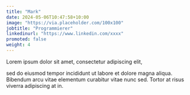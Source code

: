 ```yaml
---
title: "Mark"
date: 2024-05-06T10:47:58+10:00
image: "https://via.placeholder.com/100x100"
jobtitle: "Programmierer"
linkedinurl: "https://www.linkedin.com/xxxx"
promoted: false
weight: 4
---
```


Lorem ipsum dolor sit amet, consectetur adipiscing elit,
<!--more-->

sed do eiusmod tempor incididunt ut labore et dolore magna aliqua. Bibendum arcu vitae elementum curabitur vitae nunc sed. Tortor at risus viverra adipiscing at in.